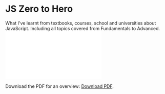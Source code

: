 # JS Zero to Hero
What I've learnt from textbooks, courses, school and universities about JavaScript. Including all topics covered from Fundamentals to Advanced.
<object data="[http://yoursite.com/the.pdf](https://github.com/jaytintran/javascript-zero-to-hero/files/9469989/javascript.pdf)" type="application/pdf" width="700px" height="700px">
    <embed src="[http://yoursite.com/the.pdf](https://github.com/jaytintran/javascript-zero-to-hero/files/9469989/javascript.pdf)">
        <p>Download the PDF for an overview: <a href="http://yoursite.com/the.pdf">Download PDF</a>.</p>
    </embed>
</object>
